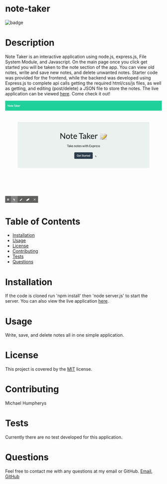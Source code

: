 # note-taker
![badge](https://img.shields.io/badge/license-MIT-brightgreen)
# Description
Note Taker is an interactive application using node.js, express.js, File System Module, and Javascript. On the main page once you click get started you will be taken to the note section of the app. You can view old notes, write and save new notes, and delete unwanted notes. Starter code was provided for the frontend, while the backend was developed using Express.js to complete api calls getting the required html/css/js files, as well as getting, and editing (post/delete) a JSON file to store the notes. The live application can be viewed [here](https://peaceful-inlet-22268.herokuapp.com/). Come check it out!

![image source code](img/noteTaker.gif)

# Table of Contents
- [Installation](#installation)
- [Usage](#usage)
- [License](#license)
- [Contributing](#contributing)
- [Tests](#tests)
- [Questions](#questions)

# Installation
If the code is cloned run 'npm install' then 'node server.js' to start the server. You can also view the live application [here](https://peaceful-inlet-22268.herokuapp.com/).

# Usage
Write, save, and delete notes all in one simple application.

# License
This project is covered by the [MIT](https://spdx.org/licenses/MIT.html) license.

# Contributing
Michael Humpherys

# Tests
Currently there are no test developed for this application.

# Questions
Feel free to contact me with any questions at my email or GitHub. [Email](mailto:mrhumpherys@gmail.com), [GitHub](https://github.com/mrhumpherys)